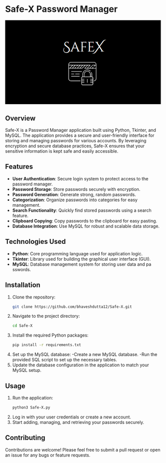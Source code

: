 # Safe-X Password Manager

![Safe-X Logo](logo.png) 

## Overview
Safe-X is a Password Manager application built using Python, Tkinter, and MySQL. The application provides a secure and user-friendly interface for storing and managing passwords for various accounts. By leveraging encryption and secure database practices, Safe-X ensures that your sensitive information is kept safe and easily accessible.

## Features
- **User Authentication**: Secure login system to protect access to the password manager.
- **Password Storage**: Store passwords securely with encryption.
- **Password Generation**: Generate strong, random passwords.
- **Categorization**: Organize passwords into categories for easy management.
- **Search Functionality**: Quickly find stored passwords using a search feature.
- **Clipboard Copying**: Copy passwords to the clipboard for easy pasting.
- **Database Integration**: Use MySQL for robust and scalable data storage.

## Technologies Used
- **Python**: Core programming language used for application logic.
- **Tkinter**: Library used for building the graphical user interface (GUI).
- **MySQL**: Database management system for storing user data and pa sswords.

## Installation
1. Clone the repository:
   ```bash
   git clone https://github.com/bhaveshdutta12/Safe-X.git
2. Navigate to the project directory:
   ```bash
   cd Safe-X
3. Install the required Python packages:
   ```bash
   pip install -r requirements.txt
4. Set up the MySQL database:
   -Create a new MySQL database.
   -Run the provided SQL script to set up the necessary tables.
5. Update the database configuration in the application to match your MySQL setup.

## Usage
1. Run the application:
   ```bash
   python3 Safe-X.py
2. Log in with your user credentials or create a new account.
3. Start adding, managing, and retrieving your passwords securely.

## Contributing
Contributions are welcome! Please feel free to submit a pull request or open an issue for any bugs or feature requests.

